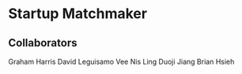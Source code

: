 # Startup Matchmaker

## Collaborators
Graham Harris
David Leguisamo
Vee Nis Ling
Duoji Jiang
Brian Hsieh